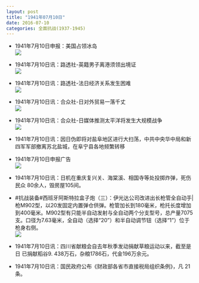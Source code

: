 ```yaml
---
layout: post
title: "1941年07月10日"
date: 2016-07-10
categories: 全面抗战(1937-1945)
---
```


<meta name="referrer" content="no-referrer" />

- 1941年7月10日申报：美国占领冰岛 <br/><img src="https://ww1.sinaimg.cn/large/aca367d8jw1f5p7she1gej20o40y4dzf.jpg" />

- 1941年7月10日讯：路透社-英籍男子离港须领出境证 <br/><img src="https://ww1.sinaimg.cn/large/aca367d8jw1f5p61w14z8j205x07daao.jpg" />

- 1941年7月10日讯：路透社-法日经济关系发生困难 <br/><img src="https://ww2.sinaimg.cn/large/aca367d8jw1f5p4bnduj4j20le07r76z.jpg" />

- 1941年7月10日讯：合众社-日对外贸易一落千丈 <br/><img src="https://ww2.sinaimg.cn/large/aca367d8jw1f5p2lgib60j20gn0e0ag2.jpg" />

- 1941年7月10日讯：合众社-日媒体推测太平洋将发生大规模战争 <br/><img src="https://ww4.sinaimg.cn/large/aca367d8jw1f5oxdzjsx9j20e9077myr.jpg" />

- 1941年7月10日讯：因日伪即将对盐阜地区进行大扫荡，中共中央华中局和新四军军部撤离苏北盐城，在阜宁县各地频繁转移 

- 1941年7月10日申报广告 <br/><img src="https://ww3.sinaimg.cn/large/aca367d8jw1f5ooqhro0nj20pg0h7n26.jpg" />

- 1941年7月10日讯：日机在重庆复兴关、海棠溪、相国寺等处投掷炸弹，死伤民众 80余人，毁房屋105间。 

- #抗战装备#西班牙阿斯特拉盒子炮（三）：伊光达公司改进出长枪管全自动手|枪M902型，以20发固定内置弹仓供弹。枪管加长到180毫米，枪托长度增加到400毫米。M902型有只能半自动发射与全自动两个分支型号，总产量7075支。口径为7.63毫米，全自动（选择“20”）和半自动调节钮（选择“1”）位于枪身右侧。 <br/><img src="https://ww3.sinaimg.cn/large/aca367d8jw1f5okzh4166j20go0l743a.jpg" />

- 1941年7月10日讯：四川省献粮会自去年秋季发动捐献草粮运动以来，截至是日 已捐献稻谷9. 438万石，杂粮1786石，代金196万余元。 

- 1941年7月10日讯：国民政府公布《财政部各省市直接税局组织条例》，凡 21条。 

